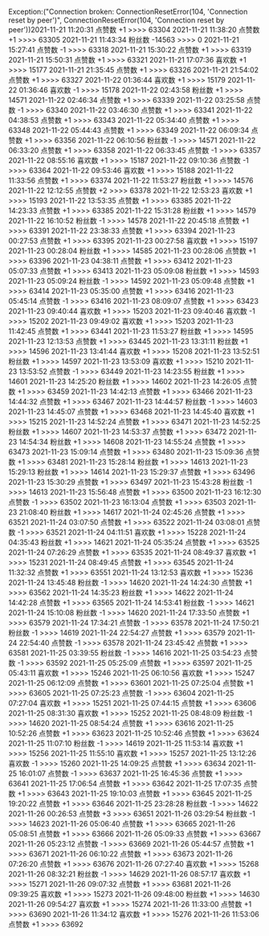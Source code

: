 Exception:("Connection broken: ConnectionResetError(104, 'Connection reset by peer')", ConnectionResetError(104, 'Connection reset by peer'))2021-11-21  11:20:31   点赞数 +1 >>>> 63304
2021-11-21  11:38:20   点赞数 +1 >>>> 63305
2021-11-21  11:43:34   粉丝数 -14563 >>>> 0
2021-11-21  15:27:41   点赞数 -1 >>>> 63318
2021-11-21  15:30:22   点赞数 +1 >>>> 63319
2021-11-21  15:50:31   点赞数 +1 >>>> 63321
2021-11-21  17:07:36   喜欢数 +1 >>>> 15177
2021-11-21  21:35:45   点赞数 +1 >>>> 63326
2021-11-21  21:54:02   点赞数 +1 >>>> 63327
2021-11-22  01:36:44   喜欢数 +1 >>>> 15179
2021-11-22  01:36:46   喜欢数 -1 >>>> 15178
2021-11-22  02:43:58   粉丝数 +1 >>>> 14571
2021-11-22  02:46:34   点赞数 +1 >>>> 63339
2021-11-22  03:25:58   点赞数 -1 >>>> 63340
2021-11-22  03:46:30   点赞数 +1 >>>> 63341
2021-11-22  04:38:53   点赞数 +1 >>>> 63343
2021-11-22  05:34:40   点赞数 +1 >>>> 63348
2021-11-22  05:44:43   点赞数 +1 >>>> 63349
2021-11-22  06:09:34   点赞数 +1 >>>> 63356
2021-11-22  06:10:56   粉丝数 -1 >>>> 14571
2021-11-22  06:33:20   点赞数 +1 >>>> 63358
2021-11-22  06:33:45   点赞数 -1 >>>> 63357
2021-11-22  08:55:16   喜欢数 +1 >>>> 15187
2021-11-22  09:10:36   点赞数 -1 >>>> 63364
2021-11-22  09:53:46   喜欢数 +1 >>>> 15188
2021-11-22  11:33:56   点赞数 +1 >>>> 63374
2021-11-22  11:53:27   粉丝数 +1 >>>> 14576
2021-11-22  12:12:55   点赞数 +2 >>>> 63378
2021-11-22  12:53:23   喜欢数 +1 >>>> 15193
2021-11-22  13:53:35   点赞数 +1 >>>> 63385
2021-11-22  14:23:33   点赞数 +1 >>>> 63385
2021-11-22  15:31:28   粉丝数 +1 >>>> 14579
2021-11-22  16:10:52   粉丝数 -1 >>>> 14578
2021-11-22  20:45:18   点赞数 +1 >>>> 63391
2021-11-22  23:38:33   点赞数 +1 >>>> 63394
2021-11-23  00:27:53   点赞数 +1 >>>> 63395
2021-11-23  00:27:58   喜欢数 +1 >>>> 15197
2021-11-23  00:28:04   粉丝数 +1 >>>> 14585
2021-11-23  00:28:06   点赞数 +1 >>>> 63396
2021-11-23  04:38:11   点赞数 +1 >>>> 63412
2021-11-23  05:07:33   点赞数 +1 >>>> 63413
2021-11-23  05:09:08   粉丝数 +1 >>>> 14593
2021-11-23  05:09:24   粉丝数 -1 >>>> 14592
2021-11-23  05:09:48   点赞数 +1 >>>> 63414
2021-11-23  05:35:00   点赞数 +1 >>>> 63416
2021-11-23  05:45:14   点赞数 -1 >>>> 63416
2021-11-23  08:09:07   点赞数 +1 >>>> 63423
2021-11-23  09:40:44   喜欢数 +1 >>>> 15203
2021-11-23  09:40:46   喜欢数 -1 >>>> 15202
2021-11-23  09:49:02   喜欢数 +1 >>>> 15203
2021-11-23  11:42:45   点赞数 +1 >>>> 63441
2021-11-23  11:53:27   粉丝数 +1 >>>> 14595
2021-11-23  12:13:53   点赞数 +1 >>>> 63445
2021-11-23  13:31:11   粉丝数 +1 >>>> 14596
2021-11-23  13:41:44   喜欢数 +1 >>>> 15208
2021-11-23  13:52:51   粉丝数 +1 >>>> 14597
2021-11-23  13:53:09   喜欢数 +1 >>>> 15210
2021-11-23  13:53:52   点赞数 -1 >>>> 63449
2021-11-23  14:23:55   粉丝数 +1 >>>> 14601
2021-11-23  14:25:20   粉丝数 +1 >>>> 14602
2021-11-23  14:26:05   点赞数 +1 >>>> 63459
2021-11-23  14:42:13   点赞数 +1 >>>> 63466
2021-11-23  14:44:32   点赞数 +1 >>>> 63467
2021-11-23  14:44:57   粉丝数 -1 >>>> 14603
2021-11-23  14:45:07   点赞数 +1 >>>> 63468
2021-11-23  14:45:40   喜欢数 +1 >>>> 15215
2021-11-23  14:52:24   点赞数 +1 >>>> 63471
2021-11-23  14:52:25   粉丝数 +1 >>>> 14607
2021-11-23  14:53:37   点赞数 +1 >>>> 63472
2021-11-23  14:54:34   粉丝数 +1 >>>> 14608
2021-11-23  14:55:24   点赞数 +1 >>>> 63473
2021-11-23  15:09:14   点赞数 +1 >>>> 63480
2021-11-23  15:09:36   点赞数 +1 >>>> 63481
2021-11-23  15:28:14   粉丝数 +1 >>>> 14613
2021-11-23  15:29:13   粉丝数 +1 >>>> 14614
2021-11-23  15:29:37   点赞数 +1 >>>> 63496
2021-11-23  15:30:29   点赞数 +1 >>>> 63497
2021-11-23  15:43:28   粉丝数 -1 >>>> 14613
2021-11-23  15:56:48   点赞数 +1 >>>> 63500
2021-11-23  16:12:30   点赞数 -1 >>>> 63502
2021-11-23  16:13:04   点赞数 +1 >>>> 63503
2021-11-23  21:08:40   粉丝数 +1 >>>> 14617
2021-11-24  02:45:26   点赞数 +1 >>>> 63521
2021-11-24  03:07:50   点赞数 +1 >>>> 63522
2021-11-24  03:08:01   点赞数 -1 >>>> 63521
2021-11-24  04:11:51   喜欢数 +1 >>>> 15228
2021-11-24  04:35:43   粉丝数 +1 >>>> 14621
2021-11-24  05:35:24   点赞数 +1 >>>> 63525
2021-11-24  07:26:29   点赞数 +1 >>>> 63535
2021-11-24  08:49:37   喜欢数 +1 >>>> 15231
2021-11-24  08:49:45   点赞数 +1 >>>> 63545
2021-11-24  11:32:32   点赞数 +1 >>>> 63551
2021-11-24  13:12:53   喜欢数 +1 >>>> 15236
2021-11-24  13:45:48   粉丝数 -1 >>>> 14620
2021-11-24  14:24:30   点赞数 +1 >>>> 63562
2021-11-24  14:35:23   粉丝数 +1 >>>> 14622
2021-11-24  14:42:28   点赞数 +1 >>>> 63565
2021-11-24  14:53:41   粉丝数 -1 >>>> 14621
2021-11-24  15:10:08   粉丝数 -1 >>>> 14620
2021-11-24  17:33:50   点赞数 +1 >>>> 63579
2021-11-24  17:34:21   点赞数 -1 >>>> 63578
2021-11-24  17:50:21   粉丝数 -1 >>>> 14619
2021-11-24  22:54:27   点赞数 +1 >>>> 63579
2021-11-24  22:54:40   点赞数 -1 >>>> 63578
2021-11-24  23:45:42   点赞数 +1 >>>> 63581
2021-11-25  03:39:55   粉丝数 -1 >>>> 14616
2021-11-25  03:54:23   点赞数 -1 >>>> 63592
2021-11-25  05:25:09   点赞数 +1 >>>> 63597
2021-11-25  05:43:11   喜欢数 +1 >>>> 15246
2021-11-25  06:10:56   喜欢数 +1 >>>> 15247
2021-11-25  06:12:09   点赞数 +1 >>>> 63601
2021-11-25  07:25:04   点赞数 +1 >>>> 63605
2021-11-25  07:25:23   点赞数 -1 >>>> 63604
2021-11-25  07:27:04   喜欢数 +1 >>>> 15251
2021-11-25  07:44:15   点赞数 +1 >>>> 63606
2021-11-25  08:31:30   喜欢数 +1 >>>> 15252
2021-11-25  08:48:09   粉丝数 -1 >>>> 14620
2021-11-25  08:54:24   点赞数 +1 >>>> 63616
2021-11-25  10:52:26   点赞数 +1 >>>> 63623
2021-11-25  10:52:46   点赞数 +1 >>>> 63624
2021-11-25  11:07:10   粉丝数 -1 >>>> 14619
2021-11-25  11:53:14   喜欢数 +1 >>>> 15256
2021-11-25  11:55:10   喜欢数 +1 >>>> 15257
2021-11-25  13:12:26   喜欢数 -1 >>>> 15260
2021-11-25  14:09:25   点赞数 +1 >>>> 63634
2021-11-25  16:01:07   点赞数 -1 >>>> 63637
2021-11-25  16:45:36   点赞数 +1 >>>> 63641
2021-11-25  17:06:54   点赞数 +1 >>>> 63642
2021-11-25  17:07:35   点赞数 +1 >>>> 63643
2021-11-25  19:10:03   点赞数 +1 >>>> 63645
2021-11-25  19:20:22   点赞数 +1 >>>> 63646
2021-11-25  23:28:28   粉丝数 -1 >>>> 14622
2021-11-26  00:26:53   点赞数 +3 >>>> 63651
2021-11-26  03:29:54   粉丝数 -1 >>>> 14623
2021-11-26  05:06:40   点赞数 +1 >>>> 63665
2021-11-26  05:08:51   点赞数 +1 >>>> 63666
2021-11-26  05:09:33   点赞数 +1 >>>> 63667
2021-11-26  05:23:12   点赞数 -1 >>>> 63669
2021-11-26  05:44:57   点赞数 +1 >>>> 63671
2021-11-26  06:10:22   点赞数 +1 >>>> 63673
2021-11-26  07:26:20   点赞数 +1 >>>> 63676
2021-11-26  07:27:40   喜欢数 +1 >>>> 15268
2021-11-26  08:32:21   粉丝数 -1 >>>> 14629
2021-11-26  08:57:17   喜欢数 +1 >>>> 15271
2021-11-26  09:07:32   点赞数 +1 >>>> 63681
2021-11-26  09:39:25   喜欢数 +1 >>>> 15273
2021-11-26  09:48:00   粉丝数 +1 >>>> 14630
2021-11-26  09:54:27   喜欢数 +1 >>>> 15274
2021-11-26  11:33:00   点赞数 +1 >>>> 63690
2021-11-26  11:34:12   喜欢数 +1 >>>> 15276
2021-11-26  11:53:06   点赞数 +1 >>>> 63692
